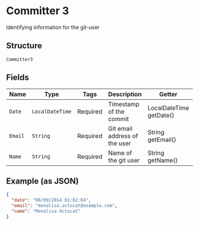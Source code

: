 
# Committer 3

Identifying information for the git-user

## Structure

`Committer3`

## Fields

| Name | Type | Tags | Description | Getter | Setter |
|  --- | --- | --- | --- | --- | --- |
| `Date` | `LocalDateTime` | Required | Timestamp of the commit | LocalDateTime getDate() | setDate(LocalDateTime date) |
| `Email` | `String` | Required | Git email address of the user | String getEmail() | setEmail(String email) |
| `Name` | `String` | Required | Name of the git user | String getName() | setName(String name) |

## Example (as JSON)

```json
{
  "date": "08/09/2014 01:02:04",
  "email": "monalisa.octocat@example.com",
  "name": "Monalisa Octocat"
}
```

